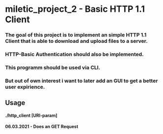 # miletic_project_2 - Basic HTTP 1.1 Client

### The goal of this project is to implement an simple HTTP 1.1 Client that is able to download and upload files to a server.

### HTTP-Basic Authentication should also be implemented.

### This programm should be used via CLI.

### But out of own interest i want to later add an GUI to get a better user expirience.

## Usage

#### ./http_client [URI-param]
#### 06.03.2021 - Does an GET Request

